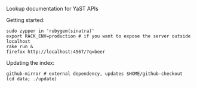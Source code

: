 Lookup documentation for YaST APIs

Getting started:

```console
sudo zypper in 'rubygem(sinatra)'
export RACK_ENV=production # if you want to expose the server outside localhost
rake run &
firefox http://localhost:4567/?q=beer
```

Updating the index:

```console
github-mirror # external dependency, updates $HOME/github-checkout
(cd data; ./update)
```
